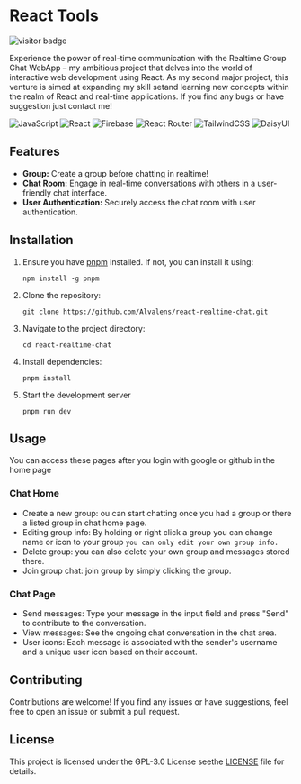 # React Tools

![visitor badge](https://visitor-badge.laobi.icu/badge?page_id=re.visitor-badge)

Experience the power of real-time communication with the Realtime Group Chat WebApp – my ambitious project that delves into the world of interactive web development using React. As my second major project, this venture is aimed at expanding my skill setand learning new concepts within the realm of React and real-time applications. If you find any bugs or have suggestion just contact me!

![JavaScript](https://img.shields.io/badge/javascript-%23323330.svg?style=for-the-badge&logo=javascript&logoColor=%23F7DF1E) ![React](https://img.shields.io/badge/react-%2320232a.svg?style=for-the-badge&logo=react&logoColor=%2361DAFB) ![Firebase](https://img.shields.io/badge/firebase-%23039BE5.svg?style=for-the-badge&logo=firebase) ![React Router](https://img.shields.io/badge/React_Router-CA4245?style=for-the-badge&logo=react-router&logoColor=white) ![TailwindCSS](https://img.shields.io/badge/tailwindcss-%2338B2AC.svg?style=for-the-badge&logo=tailwind-css&logoColor=white) ![DaisyUI](https://img.shields.io/badge/daisyui-5A0EF8?style=for-the-badge&logo=daisyui&logoColor=white)

## Features

* **Group:** Create a group before chatting in realtime!
* **Chat Room:** Engage in real-time conversations with others in a user-friendly chat interface.
* **User Authentication:** Securely access the chat room with user authentication.

## Installation

1. Ensure you have [pnpm](https://pnpm.io/) installed. If not, you can install it using:

   ```shell
   npm install -g pnpm
   ```
2. Clone the repository:

   ```shell
   git clone https://github.com/Alvalens/react-realtime-chat.git
   ```
3. Navigate to the project directory:

   ```shell
   cd react-realtime-chat
   ```
4. Install dependencies:

   ```
   pnpm install
   ```
5. Start the development server

   ```shell
   pnpm run dev
   ```

## Usage

You can access these pages after you login with google or github in the home page

### Chat Home

* Create a new group: ou can start chatting once you had a group or there a listed group in chat home page.
* Editing group info: By holding or right click a group you can change name or icon to your group `you can only edit your own group info.`
* Delete group: you can also delete your own group and messages stored there.
* Join group chat: join group by simply clicking the group.

### Chat Page

* Send messages: Type your message in the input field and press "Send" to contribute to the conversation.
* View messages: See the ongoing chat conversation in the chat area.
* User icons: Each message is associated with the sender's username and a unique user icon based on their account.

## Contributing

Contributions are welcome! If you find any issues or have suggestions, feel free to open an issue or submit a pull request.

## License

This project is licensed under the GPL-3.0 License seethe [LICENSE](LICENSE) file for details.
